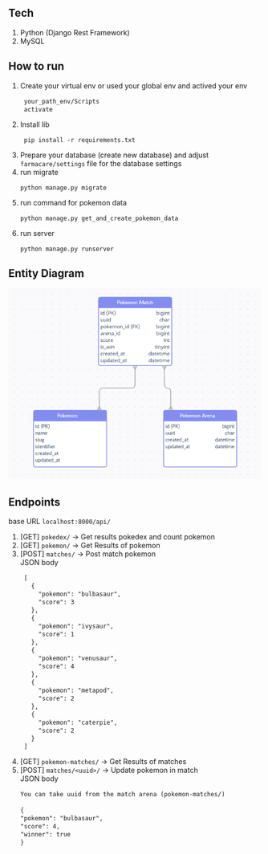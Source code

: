 ## Tech
1. Python (Django Rest Framework)
2. MySQL

## How to run
1. Create your virtual env or used your global env and actived your env
   ```
    your_path_env/Scripts
    activate
   ```
2. Install lib
   ```
    pip install -r requirements.txt
   ```
3. Prepare your database (create new database) and adjust `farmacare/settings` file for the database settings
4. run migrate
   ```
   python manage.py migrate
   ```
5. run command for pokemon data
   ```
   python manage.py get_and_create_pokemon_data
   ```
6. run server
   ```
   python manage.py runserver
   ```

## Entity Diagram
![Alt text](erd.png "Optional title")

## Endpoints
base URL
    ```
    localhost:8000/api/
    ```

1. [GET] `pokedex/` -> Get results pokedex and count pokemon
2. [GET] `pokemon/` -> Get Results of pokemon
3. [POST] `matches/` -> Post match pokemon <br />
   JSON body
   ```
    [
      {
        "pokemon": "bulbasaur",
        "score": 3
      },
      {
        "pokemon": "ivysaur",
        "score": 1
      },
      {
        "pokemon": "venusaur",
        "score": 4
      },
      {
        "pokemon": "metapod",
        "score": 2
      },
      {
        "pokemon": "caterpie",
        "score": 2
      }
    ]
   ```
4. [GET] `pokemon-matches/` -> Get Results of matches
5. [POST] `matches/<uuid>/` -> Update pokemon in match <br />
   JSON body
   ```
   You can take uuid from the match arena (pokemon-matches/)
   
   {
   "pokemon": "bulbasaur",
   "score": 4,
   "winner": true
   }
   ```
